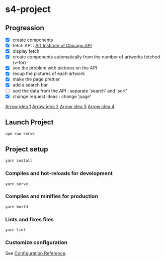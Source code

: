 # s4-project

## Progression 
- [x] create components
- [x] fetch API : [Art Institute of Chicago API](http://api.artic.edu/docs/)
- [x] display fetch 
- [x] create components automatically from the number of artworks fetched (v-for)
- [x] see the problem with pictures on the API 
- [x] recup the pictures of each artwork
- [x] make the page prettier 
- [x] add a search bar
- [ ] sort the data from the API : separate 'search' and 'sort'
- [x] change request ideas : change 'page'

[Arrow idea 1](https://codepen.io/xzf/pen/BvGLjL)
[Arrow idea 2](https://codepen.io/shawnlooi/pen/eeXmrQ)
[Arrow idea 3](https://codepen.io/cbrst/pen/ebxwLJ)
[Arrow idea 4](https://codepen.io/hakimel/pen/nOzqdW)

## Launch Project 
```
npm run serve
```

## Project setup
```
yarn install
```

### Compiles and hot-reloads for development
```
yarn serve
```

### Compiles and minifies for production
```
yarn build
```

### Lints and fixes files
```
yarn lint
```

### Customize configuration
See [Configuration Reference](https://cli.vuejs.org/config/).
